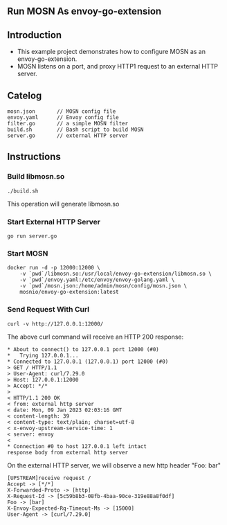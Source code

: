 ## Run MOSN As envoy-go-extension

## Introduction

+ This example project demonstrates how to configure MOSN as an envoy-go-extension.
+ MOSN listens on a port, and proxy HTTP1 request to an external HTTP server.


## Catelog

```
mosn.json       // MOSN config file
envoy.yaml      // Envoy config file
filter.go       // a simple MOSN filter
build.sh        // Bash script to build MOSN
server.go       // external HTTP server
```

## Instructions

### Build libmosn.so

```
./build.sh
```

This operation will generate libmosn.so

### Start External HTTP Server

```
go run server.go
```

### Start MOSN

```
docker run -d -p 12000:12000 \
    -v `pwd`/libmosn.so:/usr/local/envoy-go-extension/libmosn.so \
    -v `pwd`/envoy.yaml:/etc/envoy/envoy-golang.yaml \
    -v `pwd`/mosn.json:/home/admin/mosn/config/mosn.json \
    mosnio/envoy-go-extension:latest
```

### Send Request With Curl

```
curl -v http://127.0.0.1:12000/
```

The above curl command will receive an HTTP 200 response:

```
* About to connect() to 127.0.0.1 port 12000 (#0)
*   Trying 127.0.0.1...
* Connected to 127.0.0.1 (127.0.0.1) port 12000 (#0)
> GET / HTTP/1.1
> User-Agent: curl/7.29.0
> Host: 127.0.0.1:12000
> Accept: */*
> 
< HTTP/1.1 200 OK
< from: external http server
< date: Mon, 09 Jan 2023 02:03:16 GMT
< content-length: 39
< content-type: text/plain; charset=utf-8
< x-envoy-upstream-service-time: 1
< server: envoy
< 
* Connection #0 to host 127.0.0.1 left intact
response body from external http server
```

On the external HTTP server, we will observe a new http header "Foo: bar"

```
[UPSTREAM]receive request /
Accept -> [*/*]
X-Forwarded-Proto -> [http]
X-Request-Id -> [5c59b8b3-08fb-4baa-90ce-319e88a8f0df]
Foo -> [bar]
X-Envoy-Expected-Rq-Timeout-Ms -> [15000]
User-Agent -> [curl/7.29.0]
```